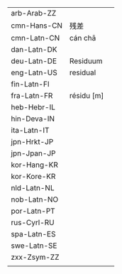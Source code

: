 | | | |
|-|-|-|
| arb-Arab-ZZ |  |  |
| cmn-Hans-CN | 残差 |  |
| cmn-Latn-CN | cán chā |  |
| dan-Latn-DK |  |  |
| deu-Latn-DE | Residuum |  |
| eng-Latn-US | residual |  |
| fin-Latn-FI |  |  |
| fra-Latn-FR | résidu [m] |  |
| heb-Hebr-IL |  |  |
| hin-Deva-IN |  |  |
| ita-Latn-IT |  |  |
| jpn-Hrkt-JP |  |  |
| jpn-Jpan-JP |  |  |
| kor-Hang-KR |  |  |
| kor-Kore-KR |  |  |
| nld-Latn-NL |  |  |
| nob-Latn-NO |  |  |
| por-Latn-PT |  |  |
| rus-Cyrl-RU |  |  |
| spa-Latn-ES |  |  |
| swe-Latn-SE |  |  |
| zxx-Zsym-ZZ |  |  |
|  |  |  |
